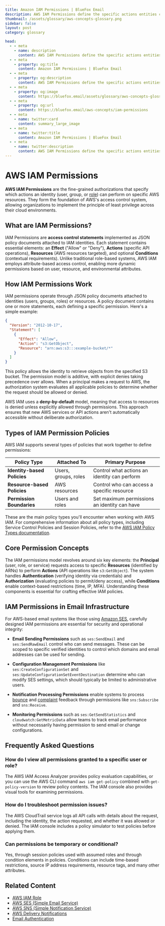 ```yaml
---
title: Amazon IAM Permissions | BlueFox Email
description: AWS IAM Permissions define the specific actions entities can perform on AWS resources, controlling access to services and resources through policy documents.
thumbnail: /assets/glossary/aws-concepts-glossary.png
sidebar: false
layout: post
category: glossary

head:
  - - meta
    - name: description
      content: AWS IAM Permissions define the specific actions entities can perform on AWS resources, controlling access to services and resources through policy documents.
  - - meta
    - property: og:title
      content: Amazon IAM Permissions | BlueFox Email
  - - meta
    - property: og:description
      content: AWS IAM Permissions define the specific actions entities can perform on AWS resources, controlling access to services and resources through policy documents.
  - - meta
    - property: og:image
      content: https://bluefox.email/assets/glossary/aws-concepts-glossary.png
  - - meta
    - property: og:url
      content: https://bluefox.email/aws-concepts/iam-permissions
  - - meta
    - name: twitter:card
      content: summary_large_image
  - - meta
    - name: twitter:title
      content: Amazon IAM Permissions | BlueFox Email
  - - meta
    - name: twitter:description
      content: AWS IAM Permissions define the specific actions entities can perform on AWS resources, controlling access to services and resources through policy documents.
---
```

<GlossaryNavigation/>

# AWS IAM Permissions

**AWS IAM Permissions** are the fine-grained authorizations that specify which actions an identity (user, group, or [role](/aws-concepts/iam-role)) can perform on specific AWS resources. They form the foundation of AWS's access control system, allowing organizations to implement the principle of least privilege across their cloud environments.

## What are IAM Permissions?

IAM Permissions are **access control statements** implemented as JSON policy documents attached to IAM identities. Each statement contains essential elements: an **Effect** ("Allow" or "Deny"), **Actions** (specific API operations), **Resources** (AWS resources targeted), and optional **Conditions** (contextual requirements). Unlike traditional role-based systems, AWS IAM employs attribute-based access control, enabling more dynamic permissions based on user, resource, and environmental attributes.

## How IAM Permissions Work

IAM permissions operate through JSON policy documents attached to identities (users, groups, roles) or resources. A policy document contains one or more statements, each defining a specific permission. Here's a simple example:

```json
{
  "Version": "2012-10-17",
  "Statement": [
    {
      "Effect": "Allow",
      "Action": "s3:GetObject",
      "Resource": "arn:aws:s3:::example-bucket/*"
    }
  ]
}
```

This policy allows the identity to retrieve objects from the specified S3 bucket. The permission model is additive, with explicit denies taking precedence over allows. When a principal makes a request to AWS, the authorization system evaluates all applicable policies to determine whether the request should be allowed or denied.

AWS IAM uses a **deny-by-default** model, meaning that access to resources is denied unless explicitly allowed through permissions. This approach ensures that new AWS services or API actions aren't automatically accessible without deliberate authorization.

## Types of IAM Permission Policies

AWS IAM supports several types of policies that work together to define permissions:

| Policy Type | Attached To | Primary Purpose |
|-------------|-------------|----------------|
| **Identity-based Policies** | Users, groups, roles | Control what actions an identity can perform |
| **Resource-based Policies** | AWS resources | Control who can access a specific resource |
| **Permission Boundaries** | Users and roles | Set maximum permissions an identity can have |

These are the main policy types you'll encounter when working with AWS IAM. For comprehensive information about all policy types, including Service Control Policies and Session Policies, refer to the [AWS IAM Policy Types documentation](https://docs.aws.amazon.com/IAM/latest/UserGuide/access_policies.html#access_policy-types).

## Core Permission Concepts

The IAM permissions model revolves around six key elements: the **Principal** (user, role, or service) requests access to specific **Resources** (identified by ARNs) to perform **Actions** (API operations like `s3:GetObject`). The system handles **Authentication** (verifying identity via credentials) and **Authorization** (evaluating policies to permit/deny access), while **Conditions** enable context-based restrictions (time, IP, MFA). Understanding these components is essential for crafting effective IAM policies.


## IAM Permissions in Email Infrastructure

For AWS-based email systems like those using [Amazon SES](/aws-concepts/ses), carefully designed IAM permissions are essential for security and operational integrity:

- **Email Sending Permissions** such as `ses:SendEmail` and `ses:SendRawEmail` control who can send messages. These can be scoped to specific verified identities to control which domains and email addresses can be used for sending.

- **Configuration Management Permissions** like `ses:CreateConfigurationSet` and `ses:UpdateConfigurationSetEventDestination` determine who can modify SES settings, which should typically be limited to administrative users.

- **Notification Processing Permissions** enable systems to process [bounce](/email-sending-concepts/bounces) and [complaint](/email-sending-concepts/complaints) feedback through permissions like `sns:Subscribe` and `sns:Receive`.

- **Monitoring Permissions** such as `ses:GetSendStatistics` and `cloudwatch:GetMetricData` allow teams to track email performance without necessarily having permission to send email or change configurations.

## Frequently Asked Questions

### How do I view all permissions granted to a specific user or role?

The AWS IAM Access Analyzer provides policy evaluation capabilities, or you can use the AWS CLI command `aws iam get-policy` combined with `get-policy-version` to review policy contents. The IAM console also provides visual tools for examining permissions.

### How do I troubleshoot permission issues?

The AWS CloudTrail service logs all API calls with details about the request, including the identity, the action requested, and whether it was allowed or denied. The IAM console includes a policy simulator to test policies before applying them.

### Can permissions be temporary or conditional?

Yes, through session policies used with assumed roles and through condition elements in policies. Conditions can include time-based restrictions, source IP address requirements, resource tags, and many other attributes.

## Related Content

- [AWS IAM Role](/aws-concepts/iam-role)
- [AWS SES (Simple Email Service)](/aws-concepts/ses)
- [AWS SNS (Simple Notification Service)](/aws-concepts/sns)
- [AWS Delivery Notifications](/aws-concepts/delivery-notifications)
- [Email Authentication](/email-sending-concepts/email-authentication)

<GlossaryCTA />
